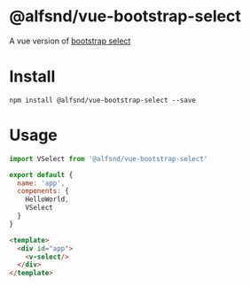 # @alfsnd/vue-bootstrap-select
A vue version of [bootstrap select](https://github.com/snapappointments/bootstrap-select/)

# Install

```shell
npm install @alfsnd/vue-bootstrap-select --save
```

# Usage

```js
import VSelect from '@alfsnd/vue-bootstrap-select'

export default {
  name: 'app',
  components: {
    HelloWorld,
    VSelect
  }
}
```

```html
<template>
  <div id="app">
    <v-select/>
  </div>
</template>
```
